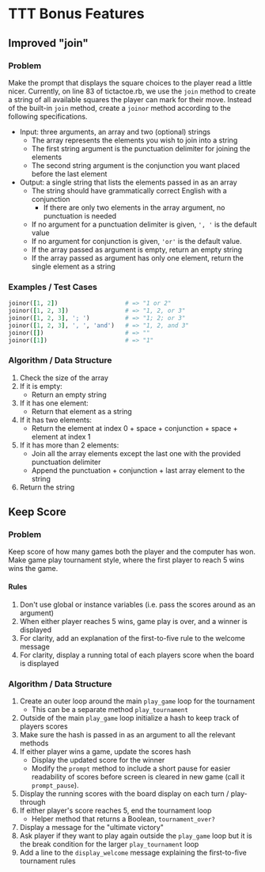 # TTT Bonus Features

## Improved "join"

### Problem

Make the prompt that displays the square choices to the player read a little nicer. Currently, on line 83 of tictactoe.rb, we use the `join` method to create a string of all available squares the player can mark for their move. Instead of the built-in `join` method, create a `joinor` method according to the following specifications.

- Input: three arguments, an array and two (optional) strings
  - The array represents the elements you wish to join into a string
  - The first string argument is the punctuation delimiter for joining the elements
  - The second string argument is the conjunction you want placed before the last element
- Output: a single string that lists the elements passed in as an array
  - The string should have grammatically correct English with a conjunction
    - If there are only two elements in the array argument, no punctuation is needed
  - If no argument for a punctuation delimiter is given, `', '` is the default value
  - If no argument for conjunction is given, `'or'` is the default value.
  - If the array passed as argument is empty, return an empty string
  - If the array passed as argument has only one element, return the single element as a string

### Examples / Test Cases

```ruby
joinor([1, 2])                   # => "1 or 2"
joinor([1, 2, 3])                # => "1, 2, or 3"
joinor([1, 2, 3], '; ')          # => "1; 2; or 3"
joinor([1, 2, 3], ', ', 'and')   # => "1, 2, and 3"
joinor([])                       # => ""
joinor([1])                      # => "1" 
```

### Algorithm / Data Structure

1. Check the size of the array
2. If it is empty:
    - Return an empty string
3. If it has one element:
    - Return that element as a string
4. If it has two elements:
    - Return the element at index 0 + space + conjunction + space + element at index 1
5. If it has more than 2 elements:
    - Join all the array elements except the last one with the provided punctuation delimiter
    - Append the punctuation + conjunction + last array element to the string
6. Return the string

## Keep Score

### Problem

Keep score of how many games both the player and the computer has won. Make game play tournament style, where the first player to reach 5 wins wins the game.

#### Rules

1. Don't use global or instance variables (i.e. pass the scores around as an argument)
2. When either player reaches 5 wins, game play is over, and a winner is displayed
3. For clarity, add an explanation of the first-to-five rule to the welcome message
4. For clarity, display a running total of each players score when the board is displayed

### Algorithm / Data Structure

1. Create an outer loop around the main `play_game` loop for the tournament
    - This can be a separate method `play_tournament`
2. Outside of the main `play_game` loop initialize a hash to keep track of players scores
3. Make sure the hash is passed in as an argument to all the relevant methods
4. If either player wins a game, update the scores hash
    - Display the updated score for the winner
    - Modify the `prompt` method to include a short pause for easier readability of scores before screen is cleared in new game (call it `prompt_pause`).
5. Display the running scores with the board display on each turn / play-through
6. If either player's score reaches 5, end the tournament loop
    - Helper method that returns a Boolean, `tournament_over?`
7. Display a message for the "ultimate victory"
8. Ask player if they want to play again outside the `play_game` loop but it is the break condition for the larger `play_tournament` loop
9. Add a line to the `display_welcome` message explaining the first-to-five tournament rules
